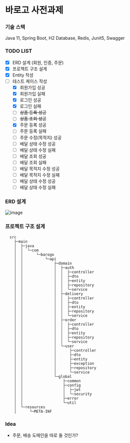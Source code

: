 # 바로고 사전과제

### 기술 스택
Java 11, Spring Boot, H2 Database, Redis, Junit5, Swagger

### TODO LIST
- [X] ERD 설계 (회원, 인증, 주문)
- [X] 프로젝트 구조 설계
- [X] Entity 작성
- [ ] 테스트 케이스 작성
  - [X] 회원가입 성공
  - [X] 회원가입 실패
  - [X] 로그인 성공
  - [X] 로그인 실패
  - [ ] ~~상품 등록 성공~~
  - [ ] ~~상품 조회 성공~~
  - [X] 주문 등록 성공
  - [ ] 주문 등록 실패
  - [ ] 주문 수정(목적지) 성공
  - [ ] 배달 상태 수정 성공
  - [ ] 배달 상태 수정 실패
  - [ ] 배달 조회 성공
  - [ ] 배달 조회 실패
  - [ ] 배달 목적지 수정 성공
  - [ ] 배달 목적지 수정 실패
  - [ ] 배달 상태 수정 성공
  - [ ] 배달 상태 수정 실패

### ERD 설계
![image](https://user-images.githubusercontent.com/50124623/226638899-1c2e95e5-6ba4-4f0b-b99e-df98042c973b.png)


### 프로젝트 구조 설계
```
  src
    ├─main
    │  ├─java
    │  │  └─com
    │  │      └─barogo
    │  │          └─api
    │  │              ├─domain
    │  │              │  ├─auth
    │  │              │  │  ├─controller
    │  │              │  │  ├─dto
    │  │              │  │  ├─entity
    │  │              │  │  ├─repository
    │  │              │  │  └─service
    │  │              │  ├─delivery
    │  │              │  │  ├─controller
    │  │              │  │  ├─dto
    │  │              │  │  ├─entity
    │  │              │  │  ├─repository
    │  │              │  │  └─service
    │  │              │  ├─order
    │  │              │  │  ├─controller
    │  │              │  │  ├─dto
    │  │              │  │  ├─entity
    │  │              │  │  ├─repository
    │  │              │  │  └─service
    │  │              │  └─user
    │  │              │      ├─controller
    │  │              │      ├─dto
    │  │              │      ├─entity
    │  │              │      ├─exception
    │  │              │      ├─repository
    │  │              │      └─service
    │  │              └─global
    │  │                  ├─common
    │  │                  ├─config
    │  │                  │  ├─jwt
    │  │                  │  └─security
    │  │                  ├─error
    │  │                  └─util
    │  └─resources
    │      └─META-INF
```


### Idea
- 주문, 배송 도메인을 따로 둘 것인가?